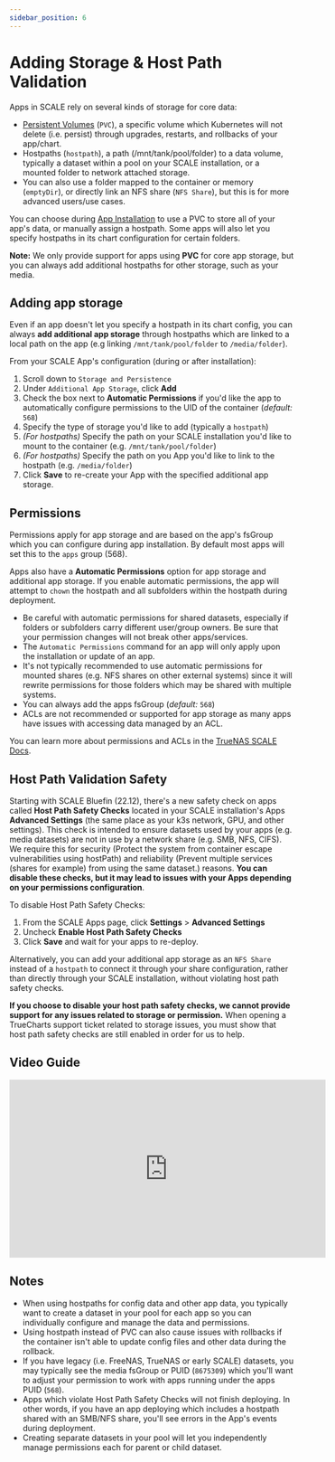```yaml
---
sidebar_position: 6
---
```

# Adding Storage & Host Path Validation

Apps in SCALE rely on several kinds of storage for core data:
- [Persistent Volumes](https://docs.k3s.io/storage) (``PVC``), a specific volume which Kubernetes will not delete (i.e. persist) through upgrades, restarts, and rollbacks of your app/chart.
- Hostpaths (``hostpath``), a path (/mnt/tank/pool/folder) to a data volume, typically a dataset within a pool on your SCALE installation, or a mounted folder to network attached storage. 
- You can also use a folder mapped to the container or memory (``emptyDir``), or directly link an NFS share (``NFS Share``), but this is for more advanced users/use cases.

You can choose during [App Installation](https://truecharts.org/manual/guides/Installing-an-App/) to use a PVC to store all of your app's data, or manually assign a hostpath. Some apps will also let you specify hostpaths in its chart configuration for certain folders.

**Note:**  We only provide support for apps using **PVC** for core app storage, but you can always add additional hostpaths for other storage, such as your media.

## Adding app storage

Even if an app doesn't let you specify a hostpath in its chart config, you can always **add additional app storage** through hostpaths which are linked to a local path on the app (e.g linking ``/mnt/tank/pool/folder`` to ``/media/folder``).

From your SCALE App's configuration (during or after installation): 
1. Scroll down to ``Storage and Persistence``
2. Under ``Additional App Storage``, click **Add**
3. Check the box next to **Automatic Permissions** if you'd like the app to automatically configure permissions to the UID of the container (*default:* ``568``)
4. Specify the type of storage you'd like to add (typically a ``hostpath``)
5.  *(For hostpaths)* Specify the path on your SCALE installation you'd like to mount to the container (e.g. ``/mnt/tank/pool/folder``)
6. *(For hostpaths)* Specify the path on you App you'd like to link to the hostpath (e.g. ``/media/folder``)
7. Click **Save** to re-create your App with the specified additional app storage.

## Permissions

Permissions apply for app storage and are based on the app's fsGroup which you can configure during app installation. By default most apps will set this to the ``apps`` group (568).

Apps also have a **Automatic Permissions** option for app storage and additional app storage. If you enable automatic permissions, the app will attempt to ``chown`` the hostpath and all subfolders within the hostpath during deployment. 
- Be careful with automatic permissions for shared datasets, especially if folders or subfolders carry different user/group owners.  Be sure that your permission changes will not break other apps/services.
- The ``Automatic Permissions`` command for an app will only apply upon the installation or update of an app. 
- It's not typically recommended to use automatic permissions for mounted shares (e.g. NFS shares on other external systems) since it will rewrite permissions for those folders which may be shared with multiple systems.
- You can always add the apps fsGroup (*default:* ``568``) 
- ACLs are not recommended or supported for app storage as many apps have issues with accessing data managed by an ACL.

You can learn more about permissions and ACLs in the [TrueNAS SCALE Docs](https://www.truenas.com/docs/scale/scaleuireference/storage/datasets/editaclscreens/).

## Host Path Validation Safety

Starting with SCALE Bluefin (22.12), there's a new safety check on apps called **Host Path Safety Checks** located in your SCALE installation's Apps **Advanced Settings** (the same place as your k3s network, GPU, and other settings). This check is intended to ensure datasets used by your apps (e.g. media datasets) are not in use by a network share (e.g. SMB, NFS, CIFS). We require this for security (Protect the system from container escape vulnerabilities using hostPath) and reliability (Prevent multiple services (shares for example) from using the same dataset.) reasons. **You can disable these checks, but it may lead to issues with your Apps depending on your permissions configuration**.

To disable Host Path Safety Checks:
1. From the SCALE Apps page, click **Settings** > **Advanced Settings** 
2. Uncheck **Enable Host Path Safety Checks**
3. Click **Save** and wait for your apps to re-deploy.

Alternatively, you can add your additional app storage as an ``NFS Share`` instead of a ``hostpath`` to connect it through your share configuration, rather than directly through your SCALE installation, without violating host path safety checks.

**If you choose to disable your host path safety checks, we cannot provide support for any issues related to storage or permission.** When opening a TrueCharts support ticket related to storage issues, you must show that host path safety checks are still enabled in order for us to help. 

## Video Guide

<iframe width="560" height="315" src="https://www.youtube.com/embed/aktv1r-KRI0" title="YouTube video player" frameBorder="0" allow="accelerometer; autoplay; clipboard-write; encrypted-media; gyroscope; picture-in-picture" allowFullScreen></iframe>

## Notes
- When using hostpaths for config data and other app data, you typically want to create a dataset in your pool for each app so you can individually configure and manage the data and permissions.
- Using hostpath instead of PVC can also cause issues with rollbacks if the container isn't able to update config files and other data during the rollback. 
- If you have legacy (i.e. FreeNAS, TrueNAS or early SCALE) datasets, you may typically see the media fsGroup or PUID (``8675309``) which you'll want to adjust your permission to work with apps running under the apps PUID (``568``).
- Apps which violate Host Path Safety Checks will not finish deploying. In other words, if you have an app deploying which includes a hostpath shared with an SMB/NFS share, you'll see errors in the App's events during deployment.
- Creating separate datasets in your pool will let you independently manage permissions each for parent or child dataset.

